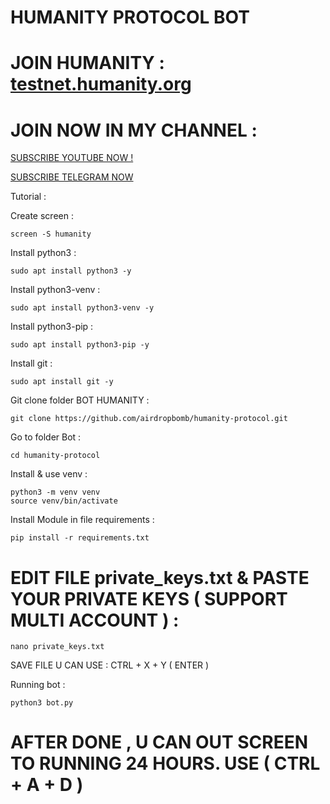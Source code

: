 # HUMANITY PROTOCOL BOT

# JOIN HUMANITY : [testnet.humanity.org](testnet.humanity.org/login?ref=seamya)

# JOIN NOW IN MY CHANNEL :

[SUBSCRIBE YOUTUBE NOW !](https://www.youtube.com/@airdropbombnode)

[SUBSCRIBE TELEGRAM NOW](https://t.me/airdropbombnode)

Tutorial :

Create screen :
```
screen -S humanity
```

Install python3 :
```
sudo apt install python3 -y
```

Install python3-venv :
```
sudo apt install python3-venv -y
```

Install python3-pip :
```
sudo apt install python3-pip -y
```

Install git :
```
sudo apt install git -y
```

Git clone folder BOT HUMANITY :
```
git clone https://github.com/airdropbomb/humanity-protocol.git
```

Go to folder Bot :
```
cd humanity-protocol
```

Install & use venv :
```
python3 -m venv venv
source venv/bin/activate
```

Install Module in file requirements :
```
pip install -r requirements.txt
```

# EDIT FILE private_keys.txt & PASTE YOUR PRIVATE KEYS ( SUPPORT MULTI ACCOUNT ) :
```
nano private_keys.txt
```

SAVE FILE U CAN USE : CTRL + X + Y ( ENTER )

Running bot :
```
python3 bot.py
```

# AFTER DONE , U CAN OUT SCREEN TO RUNNING 24 HOURS. USE ( CTRL + A + D )




